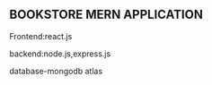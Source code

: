 ## BOOKSTORE MERN APPLICATION
Frontend:react.js 

backend:node.js,express.js

database-mongodb atlas

